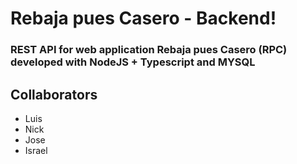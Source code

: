 # Rebaja pues Casero - Backend!

### REST API for web application Rebaja pues Casero (RPC) developed with NodeJS + Typescript and MYSQL

## Collaborators 

* Luis
* Nick
* Jose
* Israel
